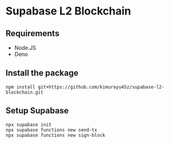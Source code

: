 # Supabase L2 Blockchain

## Requirements

- Node.JS
- Deno

## Install the package

```shell
npm install git+https://github.com/kimurayu45z/supabase-l2-blockchain.git
```

## Setup Supabase

```shell
npx supabase init
npx supabase functions new send-tx
npx supabase functions new sign-block
```
